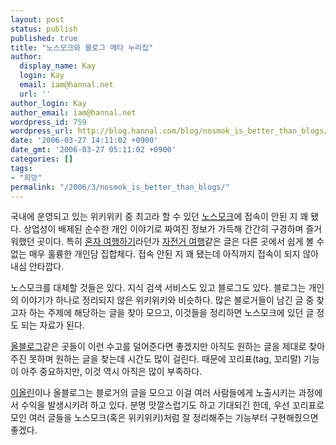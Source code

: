 ```yaml
---
layout: post
status: publish
published: true
title: "노스모크와 블로그 메타 누리집"
author:
  display_name: Kay
  login: Kay
  email: iam@hannal.net
  url: ''
author_login: Kay
author_email: iam@hannal.net
wordpress_id: 759
wordpress_url: http://blog.hannal.com/blog/nosmok_is_better_than_blogs/
date: '2006-03-27 14:11:02 +0900'
date_gmt: '2006-03-27 05:11:02 +0900'
categories: []
tags:
- "희망"
permalink: "/2006/3/nosmok_is_better_than_blogs/"
---
```

<p>국내에 운영되고 있는 위키위키 중 최고라 할 수 있던 <a href="http://www.no-smok.net">노스모크</a>에 접속이 안된 지 꽤 됐다. 상업성이 배제된 순수한 개인 이야기로 짜여진 정보가 가득해 간간히 구경하며 즐거워했던 곳이다. 특히 <a href="http://72.14.203.104/search?q=cache:ryt8MLkyJf8J:no-smok.net/nsmk/_c8_a5_c0_da_bf_a9_c7_e0_c7_cf_b1_e2+site:no-smok.net&hl=ko&gl=kr&ct=clnk&cd=1">혼자 여행하기</a>라던가 <a href="http://no-smok.net/nsmk/_c0_da_c0_fc_b0_c5_bf_a9_c7_e0">자전거 여행</a>같은 글은 다른 곳에서 쉽게 볼 수 없는 매우 훌륭한 개인담 집합체다. 접속 안된 지 꽤 됐는데 아직까지 접속이 되지 않아 내심 안타깝다.</p>
<p>노스모크를 대체할 것들은 있다. 지식 검색 서비스도 있고 블로그도 있다. 블로그는 개인의 이야기가 하나로 정리되지 않은 위키위키와 비슷하다. 많은 블로거들이 남긴 글 중 찾고자 하는 주제에 해당하는 글을 찾아 모으고, 이것들을 정리하면 노스모크에 있던 글 정도 되는 자료가 된다.</p>
<p><a href="http://www.allblog.net">올블로그</a>같은 곳들이 이런 수고를 덜어준다면 좋겠지만 아직도 원하는 글을 제대로 찾아주진 못하며 원하는 글을 찾는데 시간도 많이 걸린다. 때문에 꼬리표(tag, 꼬리말) 기능이 아주 중요하지만, 이것 역시 아직은 많이 부족하다.</p>
<p><a href="http://www.eolin.com">이올린</a>이나 올블로그는 블로거의 글을 모으고 이걸 여러 사람들에게 노출시키는 과정에서 수익을 발생시키려 하고 있다. 분명 맛깔스럽기도 하고 기대되긴 한데, 우선 꼬리표로 모인 여러 글들을 노스모크(혹은 위키위키)처럼 잘 정리해주는 기능부터 구현해줬으면 좋겠다.</p>
